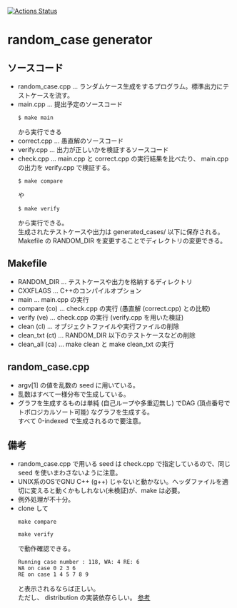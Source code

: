 [![Actions Status](https://github.com/spihill/random_case/workflows/verify/badge.svg)](https://github.com/spihill/random_case/actions)  
# random_case generator
## ソースコード
- random_case.cpp ... ランダムケース生成をするプログラム。標準出力にテストケースを流す。
- main.cpp ... 提出予定のソースコード  
  ```shell
  $ make main
  ```
  から実行できる
- correct.cpp ... 愚直解のソースコード
- verify.cpp ... 出力が正しいかを検証するソースコード
- check.cpp ... main.cpp と correct.cpp の実行結果を比べたり、 main.cpp の出力を verify.cpp で検証する。
  ```shell
  $ make compare
  ```
  や
  ```shell
  $ make verify
  ```
  から実行できる。  
  生成されたテストケースや出力は generated_cases/ 以下に保存される。  
  Makefile の RANDOM_DIR を変更することでディレクトリの変更できる。  
## Makefile
- RANDOM_DIR ... テストケースや出力を格納するディレクトリ
- CXXFLAGS ... C++のコンパイルオプション
- main ... main.cpp の実行
- compare (co) ... check.cpp の実行 (愚直解 (correct.cpp) との比較)
- verify (ve) ... check.cpp の実行 (verify.cpp を用いた検証)
- clean (cl) ... オブジェクトファイルや実行ファイルの削除
- clean_txt (ct) ... RANDOM_DIR 以下のテストケースなどの削除
- clean_all (ca) ... make clean と make clean_txt の実行
## random_case.cpp
- argv[1] の値を乱数の seed に用いている。
- 乱数はすべて一様分布で生成している。
- グラフを生成するものは単純 (自己ループや多重辺無し) でDAG (頂点番号でトポロジカルソート可能) なグラフを生成する。  
  すべて 0-indexed で生成されるので要注意。
## 備考
- random_case.cpp で用いる seed は check.cpp で指定しているので、同じ seed を使いまわさないように注意。
- UNIX系のOSでGNU C++ (g++) じゃないと動かない。ヘッダファイルを適切に変えると動くかもしれない(未検証)が、make は必要。
- 例外処理が不十分。
- clone して
  ```shell
  make compare
  ```
  ```shell
  make verify
  ```
  で動作確認できる。
  ```shell
  Running case number : 118, WA: 4 RE: 6
  WA on case 0 2 3 6
  RE on case 1 4 5 7 8 9
  ```
  と表示されるならば正しい。  
  ただし、 distribution の実装依存らしい。 [参考](https://qiita.com/kusano_k/items/19b92af89f873f4bc1f7)